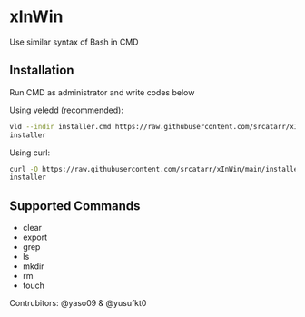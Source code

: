 # xInWin
Use similar syntax of Bash in CMD
## Installation
Run CMD as administrator and write codes below

Using veledd (recommended):
```bash
vld --indir installer.cmd https://raw.githubusercontent.com/srcatarr/xInWin/main/installer.bat
installer
```

Using curl:
```bash
curl -O https://raw.githubusercontent.com/srcatarr/xInWin/main/installer.bat
installer
```

## Supported Commands
- clear
- export
- grep
- ls
- mkdir
- rm
- touch

Contrubitors: @yaso09 & @yusufkt0
